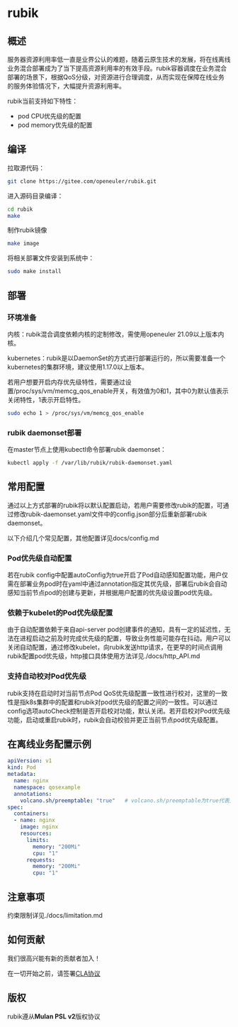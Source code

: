 # rubik

## 概述

服务器资源利用率低一直是业界公认的难题，随着云原生技术的发展，将在线离线业务混合部署成为了当下提高资源利用率的有效手段。rubik容器调度在业务混合部署的场景下，根据QoS分级，对资源进行合理调度，从而实现在保障在线业务的服务体验情况下，大幅提升资源利用率。

rubik当前支持如下特性：

- pod CPU优先级的配置
- pod memory优先级的配置

## 编译

拉取源代码： 

```sh
git clone https://gitee.com/openeuler/rubik.git
```

进入源码目录编译：

```sh
cd rubik
make
```

制作rubik镜像

```bash
make image
```

将相关部署文件安装到系统中：

```sh
sudo make install
```

## 部署

### 环境准备

内核：rubik混合调度依赖内核的定制修改，需使用openeuler 21.09以上版本内核。

kubernetes：rubik是以DaemonSet的方式进行部署运行的，所以需要准备一个kubernetes的集群环境，建议使用1.17.0以上版本。

若用户想要开启内存优先级特性，需要通过设置/proc/sys/vm/memcg_qos_enable开关，有效值为0和1，其中0为默认值表示关闭特性，1表示开启特性。

```bash
sudo echo 1 > /proc/sys/vm/memcg_qos_enable
```

### rubik daemonset部署

在master节点上使用kubectl命令部署rubik daemonset：

```sh
kubectl apply -f /var/lib/rubik/rubik-daemonset.yaml
```

## 常用配置

通过以上方式部署的rubik将以默认配置启动，若用户需要修改rubik的配置，可通过修改rubik-daemonset.yaml文件中的config.json部分后重新部署rubik daemonset。

以下介绍几个常见配置，其他配置详见docs/config.md

### Pod优先级自动配置

若在rubik config中配置autoConfig为true开启了Pod自动感知配置功能，用户仅需在部署业务pod时在yaml中通过annotation指定其优先级，部署后rubik会自动感知当前节点pod的创建与更新，并根据用户配置的优先级设置pod优先级。

### 依赖于kubelet的Pod优先级配置

由于自动配置依赖于来自api-server pod创建事件的通知，具有一定的延迟性，无法在进程启动之前及时完成优先级的配置，导致业务性能可能存在抖动。用户可以关闭自动配置，通过修改kubelet，向rubik发送http请求，在更早的时间点调用rubik配置pod优先级，http接口具体使用方法详见./docs/http_API.md

### 支持自动校对Pod优先级

rubik支持在启动时对当前节点Pod QoS优先级配置一致性进行校对，这里的一致性是指k8s集群中的配置和rubik对pod优先级的配置之间的一致性。可以通过config选项autoCheck控制是否开启校对功能，默认关闭。若开启校对Pod优先级功能，启动或重启rubik时，rubik会自动校验并更正当前节点pod优先级配置。

## 在离线业务配置示例

```yaml
apiVersion: v1
kind: Pod
metadata:
  name: nginx
  namespace: qosexample
  annotations:
    volcano.sh/preemptable: "true"   # volcano.sh/preemptable为true代表业务为在线业务，false代表业务为离线业务
spec:
  containers:
  - name: nginx
    image: nginx
    resources:
      limits:
        memory: "200Mi"
        cpu: "1"
      requests:
        memory: "200Mi"
        cpu: "1"
```

## 注意事项

约束限制详见./docs/limitation.md

## 如何贡献

我们很高兴能有新的贡献者加入！

在一切开始之前，请签署[CLA协议](https://openeuler.org/en/cla.html)

##  版权

rubik遵从**Mulan PSL v2**版权协议